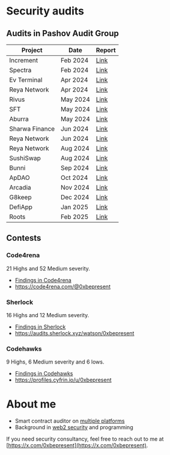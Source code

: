 # Security audits 

## Audits in Pashov Audit Group

| Project         | Date          | Report                                         |
| -------         | ----          | ------                                         |
| Increment       | Feb 2024      | [Link](/privateaudits/increment-security-review.pdf)    |
| Spectra         | Feb 2024      | [Link](/privateaudits/Spectra-security-review.pdf)      |
| Ev Terminal     | Apr 2024      | [Link](/privateaudits/EVTerminal-security-review.pdf)   |
| Reya Network    | Apr 2024      | [Link](/privateaudits/ReyaNetwork-security-review-April.pdf) |
| Rivus           | May 2024      | [Link](/privateaudits/Rivus-security-review.pdf)        |
| SFT             | May 2024      | [Link](/privateaudits/SFT-security-review.pdf)          |   
| Aburra          | May 2024      | [Link](/privateaudits/Aburra-security-review.pdf)        |
| Sharwa Finance  | Jun 2024      | [Link](/privateaudits/SharwaFinance-security-review.pdf)|   
| Reya Network    | Jun 2024      | [Link](/privateaudits/ReyaNetwork-June29.pdf)|
| Reya Network    | Aug 2024      | [Link](/privateaudits/ReyaNetwork-security-review-August.pdf)|
| SushiSwap       | Aug 2024      | [Link](/privateaudits/SushiSwap-security-review.pdf)|
| Bunni           | Sep 2024      | [Link](/privateaudits/Bunni-security-review-August.pdf)|
| ApDAO           | Oct 2024      | [Link](/privateaudits/apDAO-security-review_2024-10-03.pdf)|
| Arcadia         | Nov 2024      | [Link](/privateaudits/Arcadia-security-review-October.pdf)|
| G8keep          | Dec 2024      | [Link](/privateaudits/g8keep-security-review_2024-12-12.pdf)|
| DefiApp         | Jan 2025      | [Link](/privateaudits/DefiApp-security-review_2025-01-08.pdf)|
| Roots           | Feb 2025      | [Link](/privateaudits/Roots-security-review_2025-02-09.pdf)|

## Contests

### Code4rena

21 Highs and 52 Medium severity.

- [Findings in Code4rena](c4/README.md)
- https://code4rena.com/@0xbepresent

### Sherlock

16 Highs and 12 Medium severity.

- [Findings in Sherlock](sherlock/README.md)
- https://audits.sherlock.xyz/watson/0xbepresent

### Codehawks

9 Highs, 6 Medium severity and 6 lows.

- [Findings in Codehawks](codehawks/README.md)
- https://profiles.cyfrin.io/u/0xbepresent

# About me

- Smart contract auditor on [multiple platforms](https://github.com/0xbepresent/audits)
- Background in [web2 security](https://hackerone.com/0xbepresent?type=user) and programming

If you need security consultancy, feel free to reach out to me at [https://x.com/0xbepresent](https://x.com/0xbepresent).
